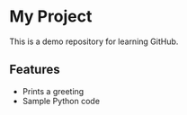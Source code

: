 # My Project

This is a demo repository for learning GitHub.

## Features

- Prints a greeting
- Sample Python code
